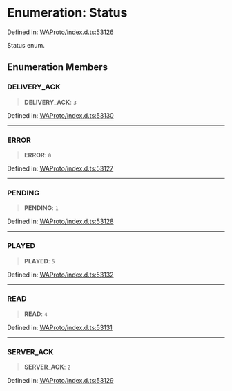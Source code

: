 # Enumeration: Status

Defined in: [WAProto/index.d.ts:53126](https://github.com/Fokusdotid/bail/blob/99acc683da8779d62a0509bb4108fdb35cb2b061/WAProto/index.d.ts#L53126)

Status enum.

## Enumeration Members

### DELIVERY\_ACK

> **DELIVERY\_ACK**: `3`

Defined in: [WAProto/index.d.ts:53130](https://github.com/Fokusdotid/bail/blob/99acc683da8779d62a0509bb4108fdb35cb2b061/WAProto/index.d.ts#L53130)

***

### ERROR

> **ERROR**: `0`

Defined in: [WAProto/index.d.ts:53127](https://github.com/Fokusdotid/bail/blob/99acc683da8779d62a0509bb4108fdb35cb2b061/WAProto/index.d.ts#L53127)

***

### PENDING

> **PENDING**: `1`

Defined in: [WAProto/index.d.ts:53128](https://github.com/Fokusdotid/bail/blob/99acc683da8779d62a0509bb4108fdb35cb2b061/WAProto/index.d.ts#L53128)

***

### PLAYED

> **PLAYED**: `5`

Defined in: [WAProto/index.d.ts:53132](https://github.com/Fokusdotid/bail/blob/99acc683da8779d62a0509bb4108fdb35cb2b061/WAProto/index.d.ts#L53132)

***

### READ

> **READ**: `4`

Defined in: [WAProto/index.d.ts:53131](https://github.com/Fokusdotid/bail/blob/99acc683da8779d62a0509bb4108fdb35cb2b061/WAProto/index.d.ts#L53131)

***

### SERVER\_ACK

> **SERVER\_ACK**: `2`

Defined in: [WAProto/index.d.ts:53129](https://github.com/Fokusdotid/bail/blob/99acc683da8779d62a0509bb4108fdb35cb2b061/WAProto/index.d.ts#L53129)
